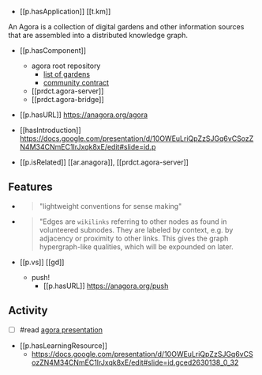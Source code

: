 


- [[p.hasApplication]] [[t.km]] 

An Agora is a collection of digital gardens and other information sources that are assembled into a distributed knowledge graph.

- [[p.hasComponent]]
  - agora root repository
    - [list of gardens](https://github.com/flancian/agora/blob/master/gardens.yaml)
    - [community contract](https://github.com/flancian/agora/blob/master/CONTRACT.md)
  - [[prdct.agora-server]]
  - [[prdct.agora-bridge]]

- [[p.hasURL]] https://anagora.org/agora
- [[hasIntroduction]] https://docs.google.com/presentation/d/10OWEuLriQpZzSJGq6vCSozZN4M34CNmEC1IrJxqk8xE/edit#slide=id.p
- [[p.isRelated]] [[ar.anagora]], [[prdct.agora-server]]

## Features

- >"lightweight conventions for sense making"
- >"Edges are `wikilinks` referring to other nodes as found in volunteered subnodes. They are labeled by context, e.g. by adjacency or proximity to other links. This gives the graph hypergraph-like qualities, which will be expounded on later.

- [[p.vs]] [[gd]]
  -  push! 
     -  [[p.hasURL]] https://anagora.org/push
## Activity

- [ ] #read [agora presentation](https://docs.google.com/presentation/d/10OWEuLriQpZzSJGq6vCSozZN4M34CNmEC1IrJxqk8xE/edit#slide=id.gb6e3bafbdf_19_31)

- [[p.hasLearningResource]]
  - https://docs.google.com/presentation/d/10OWEuLriQpZzSJGq6vCSozZN4M34CNmEC1IrJxqk8xE/edit#slide=id.gced2630138_0_32
